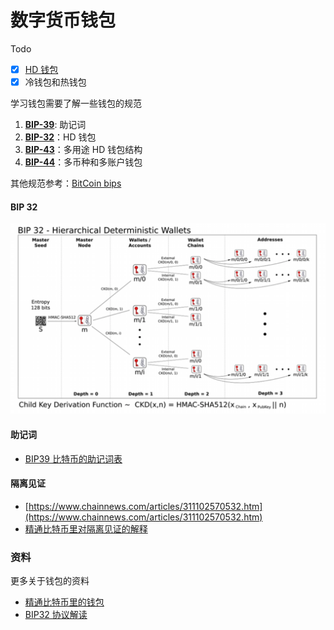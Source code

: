 # 数字货币钱包

Todo

* [x] [HD 钱包](https://stevenocean.github.io/2018/09/23/generate-hd-wallet-by-bip39.html)
* [x] 冷钱包和热钱包

学习钱包需要了解一些钱包的规范

1. [**BIP-39**](https://github.com/bitcoin/bips/blob/master/bip-0039.mediawiki): 助记词
2. [**BIP-32**](https://github.com/bitcoin/bips/blob/master/bip-0033.mediawiki)：HD 钱包
3. [**BIP-43**](https://github.com/bitcoin/bips/blob/master/bip-0043.mediawiki)：多用途 HD 钱包结构
4. [**BIP-44**](https://github.com/bitcoin/bips/blob/master/bip-0044.mediawiki)：多币种和多账户钱包

其他规范参考：[BitCoin bips](https://github.com/bitcoin/bips)

#### BIP 32

![HD Wallet](../.gitbook/assets/image%20%284%29.png)



#### 助记词

* [BIP39 比特币的助记词表](https://github.com/bitcoin/bips/tree/master/bip-0039)

#### 隔离见证

* [https://www.chainnews.com/articles/311102570532.htm](https://www.chainnews.com/articles/311102570532.htm)
* [精通比特币里对隔离见证的解释](https://wizardforcel.gitbooks.io/masterbitcoin2cn/content/appdx4.html)

### 资料

更多关于钱包的资料

* [精通比特币里的钱包](https://github.com/tianmingyun/MasterBitcoin2CN/blob/master/ch05.md)
* [BIP32 协议解读](https://www.jianshu.com/p/941de6013a64)



